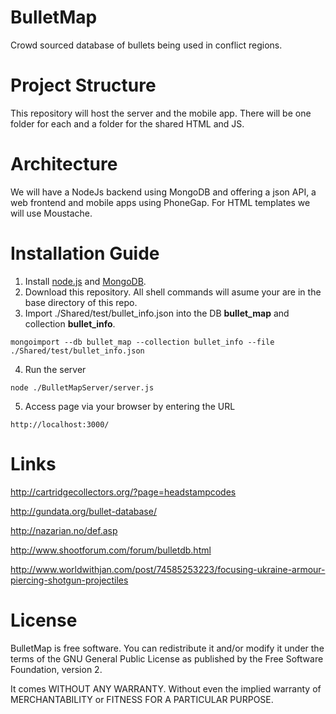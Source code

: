 BulletMap
=========

Crowd sourced database of bullets being used in conflict regions.

Project Structure
=================

This repository will host the server and the mobile app. There will be one folder for each and a folder for the shared HTML and JS.

Architecture
============

We will have a NodeJs backend using MongoDB and offering a json API, a web frontend and mobile apps using PhoneGap. For HTML templates we will use Moustache.

Installation Guide
==================
1. Install [node.js](http://nodejs.org) and [MongoDB](http://www.mongodb.org/).
2. Download this repository. All shell commands will asume your are in the base directory of this repo.
3. Import ./Shared/test/bullet\_info.json into the DB **bullet\_map** and collection **bullet\_info**.
 ```
 mongoimport --db bullet_map --collection bullet_info --file ./Shared/test/bullet_info.json
 ```   
4. Run the server  
 ```
 node ./BulletMapServer/server.js
 ```
5. Access page via your browser by entering the URL  
 ```
 http://localhost:3000/
 ```

Links
=====
http://cartridgecollectors.org/?page=headstampcodes

http://gundata.org/bullet-database/

http://nazarian.no/def.asp

http://www.shootforum.com/forum/bulletdb.html

http://www.worldwithjan.com/post/74585253223/focusing-ukraine-armour-piercing-shotgun-projectiles

License
=======
BulletMap is free software. You can redistribute it and/or modify
it under the terms of the GNU General Public License as published by
the Free Software Foundation, version 2. 

It comes WITHOUT ANY WARRANTY. Without even the implied warranty of
MERCHANTABILITY or FITNESS FOR A PARTICULAR PURPOSE.

